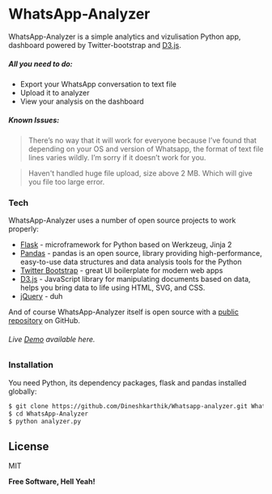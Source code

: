 # WhatsApp-Analyzer

WhatsApp-Analyzer is a simple analytics and vizulisation Python app, dashboard powered by Twitter-bootstrap and [D3.js][D3.js].

##### All you need to do:
  - Export your WhatsApp conversation to text file
  - Upload it to analyzer
  - View your analysis on the dashboard

##### Known Issues:

> There’s no way that it will work for everyone because I’ve found that depending on your OS and version of Whatsapp, the format of text file lines varies wildly. I’m sorry if it doesn’t work for you.

>Haven't handled huge file upload, size above 2 MB. Which will give you file too large error.

### Tech

WhatsApp-Analyzer uses a number of open source projects to work properly:

* [Flask] - microframework for Python based on Werkzeug, Jinja 2
* [Pandas] - pandas is an open source, library providing high-performance, easy-to-use data structures and data analysis tools for the Python
* [Twitter Bootstrap] - great UI boilerplate for modern web apps
* [D3.js] - JavaScript library for manipulating documents based on data, helps you bring data to life using HTML, SVG, and CSS.
* [jQuery] - duh

And of course WhatsApp-Analyzer itself is open source with a [public repository][WhatsApp-Analyzer] on GitHub.

###### Live [Demo] available here.
### Installation

You need Python, its dependency packages, flask and pandas installed globally:

```sh
$ git clone https://github.com/Dineshkarthik/Whatsapp-analyzer.git WhatsApp-Analyzer
$ cd WhatsApp-Analyzer
$ python analyzer.py
```


License
----

MIT


**Free Software, Hell Yeah!**



   [D3.js]: <https://d3js.org/>
   [Flask]: <http://flask.pocoo.org/>
   [Pandas]: <http://pandas.pydata.org/>
   [Twitter Bootstrap]: <http://twitter.github.com/bootstrap/>
   [jQuery]: <http://jquery.com>
   [WhatsApp-Analyzer]: <https://github.com/Dineshkarthik/Whatsapp-analyzer>
   [Demo]: <http://ec2-52-76-15-154.ap-southeast-1.compute.amazonaws.com/>
